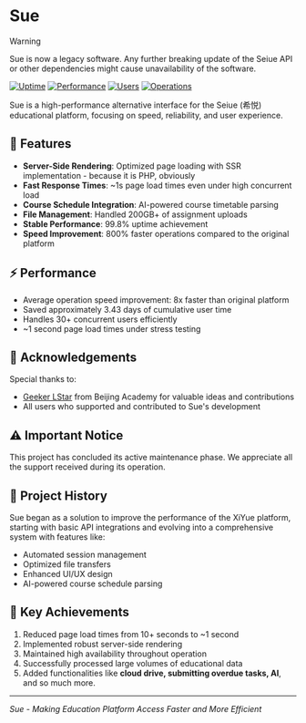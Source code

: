 # Sue

> [!WARNING]
> Sue is now a legacy software. Any further breaking update of the Seiue API or other dependencies might cause unavailability of the software.

[![Uptime](https://img.shields.io/badge/uptime-99.8%25-brightgreen)](https://github.com/c-jeremy/sue)
[![Performance](https://img.shields.io/badge/speed-8x%20faster-blue)](https://github.com/c-jeremy/sue)
[![Users](https://img.shields.io/badge/active%20users-30%2B-success)](https://github.com/c-jeremy/sue)
[![Operations](https://img.shields.io/badge/total%20operations-37k%2B-informational)](https://github.com/c-jeremy/sue)

Sue is a high-performance alternative interface for the Seiue (希悦) educational platform, focusing on speed, reliability, and user experience.



## 🚀 Features

- **Server-Side Rendering**: Optimized page loading with SSR implementation - because it is PHP, obviously
- **Fast Response Times**: ~1s page load times even under high concurrent load
- **Course Schedule Integration**: AI-powered course timetable parsing
- **File Management**: Handled 200GB+ of assignment uploads
- **Stable Performance**: 99.8% uptime achievement
- **Speed Improvement**: 800% faster operations compared to the original platform

## ⚡ Performance

- Average operation speed improvement: 8x faster than original platform
- Saved approximately 3.43 days of cumulative user time
- Handles 30+ concurrent users efficiently
- ~1 second page load times under stress testing



## 🙏 Acknowledgements

Special thanks to:
- [Geeker LStar](/geeker-lstar) from Beijing Academy for valuable ideas and contributions
- All users who supported and contributed to Sue's development

## ⚠️ Important Notice

This project has concluded its active maintenance phase. We appreciate all the support received during its operation.

## 📝 Project History

Sue began as a solution to improve the performance of the XiYue platform, starting with basic API integrations and evolving into a comprehensive system with features like:
- Automated session management
- Optimized file transfers
- Enhanced UI/UX design
- AI-powered course schedule parsing

## 🔑 Key Achievements

1. Reduced page load times from 10+ seconds to ~1 second
2. Implemented robust server-side rendering
3. Maintained high availability throughout operation
4. Successfully processed large volumes of educational data
5. Added functionalities like **cloud drive, submitting overdue tasks, AI**, and so much more.



---

*Sue - Making Education Platform Access Faster and More Efficient*
